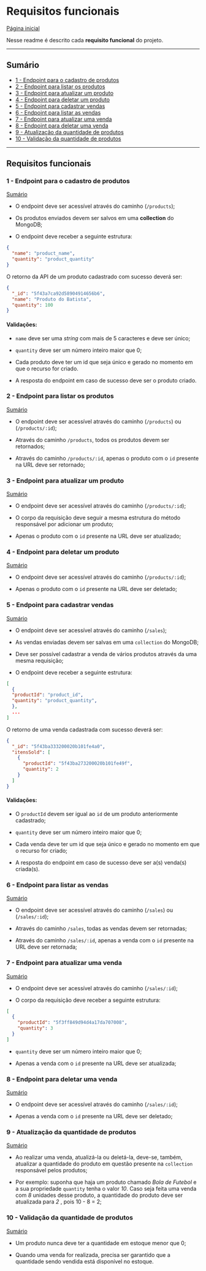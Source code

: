 # Requisitos funcionais
<a href="https://github.com/becauro/store_manager"> Página inicial </a>

Nesse readme é descrito cada **requisito funcional** do projeto.

---

## Sumário

- [1 - Endpoint para o cadastro de produtos](#1---endpoint-para-o-cadastro-de-produtos)
- [2 - Endpoint para listar os produtos](#2---endpoint-para-listar-os-produtos)
- [3 - Endpoint para atualizar um produto](#3---endpoint-para-atualizar-um-produto)
- [4 - Endpoint para deletar um produto](#4---endpoint-para-deletar-um-produto)
- [5 - Endpoint para cadastrar vendas](#5---endpoint-para-cadastrar-vendas)
- [6 - Endpoint para listar as vendas](#6---endpoint-para-listar-as-vendas)
- [7 - Endpoint para atualizar uma venda](#7---endpoint-para-atualizar-uma-venda)
- [8 - Endpoint para deletar uma venda](#8---endpoint-para-deletar-uma-venda)
- [9 - Atualização da quantidade de produtos](#9---atualização-da-quantidade-de-produtos)
- [10 - Validação da quantidade de produtos](#10---validação-da-quantidade-de-produtos)

---

## Requisitos funcionais



### 1 - Endpoint para o cadastro de produtos
[Sumário](#sumário)
- O endpoint deve ser acessível através do caminho (`/products`);

- Os produtos enviados devem ser salvos em uma **collection** do MongoDB;

- O endpoint deve receber a seguinte estrutura:

```json
{
  "name": "product_name",
  "quantity": "product_quantity"
}
```

O retorno da API de um produto cadastrado com sucesso deverá ser:

```json
{
  "_id": "5f43a7ca92d58904914656b6",
  "name": "Produto do Batista",
  "quantity": 100
}
```

#### Validações:

- `name` deve ser uma _string_ com mais de 5 caracteres e deve ser único;

- `quantity` deve ser um número inteiro maior que 0;

- Cada produto deve ter um id que seja único e gerado no momento em que o recurso for criado.

- A resposta do endpoint em caso de sucesso deve ser o produto criado.


### 2 - Endpoint para listar os produtos
[Sumário](#sumário)

- O endpoint deve ser acessível através do caminho (`/products`) ou (`/products/:id`);

- Através do caminho `/products`, todos os produtos devem ser retornados;

- Através do caminho `/products/:id`, apenas o produto com o `id` presente na URL deve ser retornado;


### 3 - Endpoint para atualizar um produto
[Sumário](#sumário)

- O endpoint deve ser acessível através do caminho (`/products/:id`);

- O corpo da requisição deve seguir a mesma estrutura do método responsável por adicionar um produto;

- Apenas o produto com o `id` presente na URL deve ser atualizado;


### 4 - Endpoint para deletar um produto
[Sumário](#sumário)

- O endpoint deve ser acessível através do caminho (`/products/:id`);

- Apenas o produto com o `id` presente na URL deve ser deletado;

### 5 - Endpoint para cadastrar vendas
[Sumário](#sumário)

- O endpoint deve ser acessível através do caminho (`/sales`);

- As vendas enviadas devem ser salvas em uma `collection` do MongoDB;

- Deve ser possível cadastrar a venda de vários produtos através da uma mesma requisição;

- O endpoint deve receber a seguinte estrutura:

```json
[
  {
  "productId": "product_id",
  "quantity": "product_quantity",
  },
  ...
]
```

O retorno de uma venda cadastrada com sucesso deverá ser:

```json
{
  "_id": "5f43ba333200020b101fe4a0",
  "itensSold": [
    {
      "productId": "5f43ba273200020b101fe49f",
      "quantity": 2
    }
  ]
}
```

#### Validações:

- O `productId` devem ser igual ao `id` de um produto anteriormente cadastrado;

- `quantity` deve ser um número inteiro maior que 0;

- Cada venda deve ter um id que seja único e gerado no momento em que o recurso for criado;

- A resposta do endpoint em caso de sucesso deve ser a(s) venda(s) criada(s).


### 6 - Endpoint para listar as vendas
[Sumário](#sumário)

- O endpoint deve ser acessível através do caminho (`/sales`) ou (`/sales/:id`);

- Através do caminho `/sales`, todas as vendas devem ser retornadas;

- Através do caminho `/sales/:id`, apenas a venda com o `id` presente na URL deve ser retornada;


### 7 - Endpoint para atualizar uma venda
[Sumário](#sumário)

- O endpoint deve ser acessível através do caminho (`/sales/:id`);

- O corpo da requisição deve receber a seguinte estrutura:

```json
[
  {
    "productId": "5f3ff849d94d4a17da707008",
    "quantity": 3
  }
]
```

- `quantity` deve ser um número inteiro maior que 0;

- Apenas a venda com o `id` presente na URL deve ser atualizada;


### 8 - Endpoint para deletar uma venda
[Sumário](#sumário)

- O endpoint deve ser acessível através do caminho (`/sales/:id`);

- Apenas a venda com o `id` presente na URL deve ser deletado;


### 9 - Atualização da quantidade de produtos
[Sumário](#sumário)

- Ao realizar uma venda, atualizá-la ou deletá-la, deve-se, também, atualizar a quantidade do produto em questão presente na `collection` responsável pelos produtos;

- Por exemplo: suponha que haja um produto chamado _Bola de Futebol_ e a sua propriedade `quantity` tenha o valor _10_. Caso seja feita uma venda com _8_ unidades desse produto, a quantidade do produto deve ser atualizada para _2_ , pois 10 - 8 = 2;


### 10 - Validação da quantidade de produtos
[Sumário](#sumário)

- Um produto nunca deve ter a quantidade em estoque menor que 0;

- Quando uma venda for realizada, precisa ser garantido que a quantidade sendo vendida está disponível no estoque.
